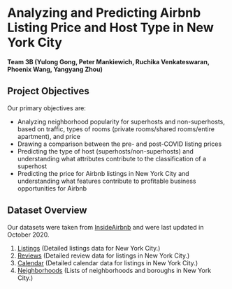 # Analyzing and Predicting Airbnb Listing Price and Host Type in New York City
**Team 3B (Yulong Gong, Peter Mankiewich, Ruchika Venkateswaran, Phoenix Wang, Yangyang Zhou)**
###
## Project Objectives
Our primary objectives are:

* Analyzing neighborhood popularity for superhosts and non-superhosts, based on traffic, types of rooms (private rooms/shared rooms/entire apartment), and price
* Drawing a comparison between the pre- and post-COVID listing prices
* Predicting the type of host (superhosts/non-superhosts) and understanding what attributes contribute to the classification of a superhost
* Predicting the price for Airbnb listings in New York City and understanding what features contribute to profitable business opportunities for Airbnb

## Dataset Overview
Our datasets were taken from [InsideAirbnb](http://insideairbnb.com/get-the-data.html) and were last updated in October 2020.

1. [Listings](http://data.insideairbnb.com/united-states/ny/new-york-city/2020-10-05/data/listings.csv.gz) (Detailed listings data for New York City.)
2. [Reviews](http://data.insideairbnb.com/united-states/ny/new-york-city/2020-10-05/data/reviews.csv.gz) (Detailed review data for listings in New York City.)
3. [Calendar](http://data.insideairbnb.com/united-states/ny/new-york-city/2020-10-05/data/calendar.csv.gz) (Detailed calendar data for listings in New York City.)
4. [Neighborhoods](http://data.insideairbnb.com/united-states/ny/new-york-city/2020-10-05/visualisations/neighbourhoods.csv) (Lists of neighborhoods and boroughs in New York City.)

